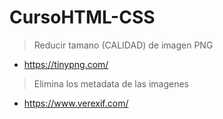 # CursoHTML-CSS

> Reducir tamano (CALIDAD) de imagen PNG
* https://tinypng.com/

>Elimina los metadata de las imagenes
* https://www.verexif.com/